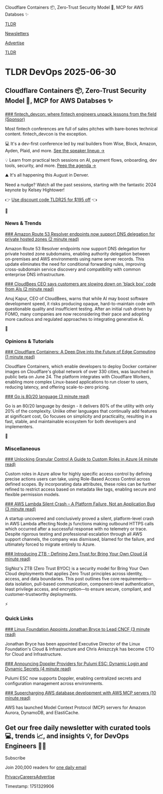 Cloudflare Containers 📦, Zero-Trust Security Model 🥷, MCP for AWS Databses ✨

[TLDR](/)

[Newsletters](/newsletters)

[Advertise](https://advertise.tldr.tech/)

[TLDR](/)

# TLDR DevOps 2025-06-30

## Cloudflare Containers 📦, Zero-Trust Security Model 🥷, MCP for AWS Databses ✨

### 

[### fintech\_devcon: where fintech engineers unpack lessons from the field (Sponsor)](https://bit.ly/fintechdevcon)

Most fintech conferences are full of sales pitches with bare-bones technical content. fintech\_devcon is the exception.

💻 It's a dev-first conference led by real builders from Wise, Block, Amazon, Ayden, Plaid, and more. [See the speaker lineup →](https://bit.ly/fintechbuilders)

💡 Learn from practical tech sessions on AI, payment flows, onboarding, dev tools, security, and more. [Peep the agenda →](https://bit.ly/ftdcsessions)

⛰ It's all happening this August in Denver.

Need a nudge? Watch all the past sessions, starting with the fantastic 2024 keynote by Kelsey Hightower!

👉 [Use discount code TLDR25 for $195 off](https://bit.ly/fintechdevcon) 👈

📱

### News & Trends

[### Amazon Route 53 Resolver endpoints now support DNS delegation for private hosted zones (2 minute read)](https://aws.amazon.com/about-aws/whats-new/2025/06/amazon-route-53-resolver-endpoints-dns-delegation-private-hosted-zones/?utm_source=tldrdevops)

Amazon Route 53 Resolver endpoints now support DNS delegation for private hosted zone subdomains, enabling authority delegation between on-premises and AWS environments using name server records. This update eliminates the need for conditional forwarding rules, improving cross-subdomain service discovery and compatibility with common enterprise DNS infrastructure.

[### CloudBees CEO says customers are slowing down on 'black box' code from AIs (2 minute read)](https://www.theregister.com/2025/06/25/cloudbees_ceo_interview_ai/?utm_source=tldrdevops)

Anuj Kapur, CEO of CloudBees, warns that while AI may boost software development speed, it risks producing opaque, hard-to-maintain code with questionable quality and insufficient testing. After an initial rush driven by FOMO, many companies are now reconsidering their pace and adopting more cautious and regulated approaches to integrating generative AI.

🚀

### Opinions & Tutorials

[### Cloudflare Containers: A Deep Dive into the Future of Edge Computing (1 minute read)](https://blog.prateekjain.dev/cloudflare-containers-a-deep-dive-into-the-future-of-edge-computing-2ba982229fb9?utm_source=tldrdevops)

Cloudflare Containers, which enable developers to deploy Docker container images on Cloudflare's global network of over 330 cities, was launched in public beta on June 24. The platform integrates with Cloudflare Workers, enabling more complex Linux-based applications to run closer to users, reducing latency, and offering scale-to-zero pricing.

[### Go is 80/20 language (3 minute read)](https://blog.kowalczyk.info/article/d-2025-06-26/go-is-8020-language.html?utm_source=tldrdevops)

Go is an 80/20 language by design - it delivers 80% of the utility with only 20% of the complexity. Unlike other languages that continually add features at significant cost, Go focuses on simplicity and practicality, resulting in a fast, stable, and maintainable ecosystem for both developers and implementers.

🎁

### Miscellaneous

[### Unlocking Granular Control A Guide to Custom Roles in Azure (4 minute read)](https://www.azurebarista.com/data-attributes-in-azure/?utm_source=tldrdevops)

Custom roles in Azure allow for highly specific access control by defining precise actions users can take, using Role-Based Access Control across defined scopes. By incorporating data attributes, these roles can be further refined to restrict access based on metadata like tags, enabling secure and flexible permission models.

[### AWS Lambda Silent Crash – A Platform Failure, Not an Application Bug (3 minute read)](https://dev.to/azzlain/aws-lambda-silent-crash-a-platform-failure-not-an-application-bug-1lo4?utm_source=tldrdevops)

A startup uncovered and conclusively proved a silent, platform-level crash in AWS Lambda affecting Node.js functions making outbound HTTPS calls which occurred after a successful response with no telemetry or trace. Despite rigorous testing and professional escalation through all AWS support channels, the company was dismissed, blamed for the failure, and ultimately forced to migrate entirely to Azure.

[### Introducing ZTB - Defining Zero Trust for Bring Your Own Cloud (4 minute read)](https://signoz.io/blog/zero-trust-bring-your-own-cloud/?utm_source=tldrdevops)

SigNoz's ZTB (Zero Trust BYOC) is a security model for Bring Your Own Cloud deployments that applies Zero Trust principles across identity, access, and data boundaries. This post outlines five core requirements—data isolation, pull-based communication, component-level authentication, least privilege access, and encryption—to ensure secure, compliant, and customer-trustworthy deployments.

⚡️

### Quick Links

[### Linux Foundation Appoints Jonathan Bryce to Lead CNCF (3 minute read)](https://thenewstack.io/linux-foundation-appoints-jonathan-bryce-to-lead-cncf/?utm_source=tldrdevops)

Jonathan Bryce has been appointed Executive Director of the Linux Foundation's Cloud & Infrastructure and Chris Aniszczyk has become CTO for Cloud and Infrastructure.

[### Announcing Doppler Providers for Pulumi ESC: Dynamic Login and Dynamic Secrets (4 minute read)](https://www.pulumi.com/blog/esc-doppler-providers-launch/?utm_source=tldrdevops)

Pulumi ESC now supports Doppler, enabling centralized secrets and configuration management across environments.

[### Supercharging AWS database development with AWS MCP servers (10 minute read)](https://aws.amazon.com/blogs/database/supercharging-aws-database-development-with-aws-mcp-servers/?utm_source=tldrdevops)

AWS has launched Model Context Protocol (MCP) servers for Amazon Aurora, DynamoDB, and ElastiCache.

## Get our free daily newsletter with curated tools 💻, trends 📈, and insights 💡, for DevOps Engineers 👨‍💻

Subscribe

Join 200,000 readers for [one daily email](/api/latest/devops)

[Privacy](/privacy)[Careers](https://jobs.ashbyhq.com/tldr.tech)[Advertise](/devops/advertise)

Timestamp: 1751329906